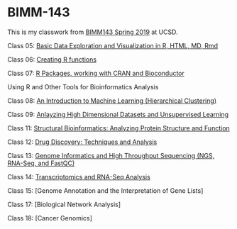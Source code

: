 # BIMM-143

This is my classwork from [BIMM143 Spring 2019](https://bioboot.github.io/bimm143_S19/) at UCSD.

Class 05: [Basic Data Exploration and Visualization in R, HTML, MD, Rmd](https://github.com/jayageorge/bimm143/blob/master/class05/class05.md)

Class 06: [Creating R functions](https://github.com/jayageorge/bimm143/blob/master/class06/class06.md)

Class 07: [R Packages, working with CRAN and Bioconductor](https://github.com/jayageorge/bimm143/blob/master/class07/class07.md)

Using R and Other Tools for Bioinformatics Analysis

Class 08: [An Introduction to Machine Learning (Hierarchical Clustering)](https://github.com/jayageorge/bimm143/blob/master/class08/class08.Rmd)

Class 09: [Anlayzing High Dimensional Datasets and Unsupervised Learning](https://github.com/jayageorge/bimm143/blob/master/class09/class09.md)

Class 11: [Structural Bioinformatics: Analyzing Protein Structure and Function](https://github.com/jayageorge/bimm143/blob/master/class11.md)

Class 12: [Drug Discovery: Techniques and Analysis](https://github.com/jayageorge/bimm143/blob/master/class12/class12.md)

Class 13: [Genome Informatics and High Throughput Sequencing (NGS, RNA-Seq, and FastQC)](https://github.com/jayageorge/bimm143/blob/master/class13%20copy.md)

Class 14: [Transcriptomics and RNA-Seq Analysis](https://github.com/jayageorge/bimm143/blob/master/class14%20copy.md)

Class 15: [Genome Annotation and the Interpretation of Gene Lists]

Class 17: [Biological Network Analysis]

Class 18: [Cancer Genomics]
